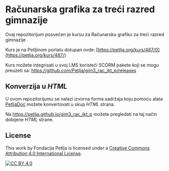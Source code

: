 # Računarska grafika za treći razred gimnazije 

Ovaj repozitorijum posvećen je kursu za Računarsku grafiku za treći razred gimnazije . 

Kurs je na Petljinom portalu dotupan ovde: [https://petlja.org/kurs/487/0](https://petlja.org/kurs/487/)

Kurs možete integrisati u svoj LMS koristeći SCORM pakete koji se mogu preuzeti sa: https://github.com/Petlja/gim3_rac_ikt_p/releases

## Konverzija u *HTML*

U ovom repozitorijumu se nalazi izvorna forma sadržaja koju pomoću alata [PetljaDoc](https://github.com/Petlja/PetljaDoc) možete konvertovati u skup *HTML* strana.

Na https://petlja.github.io/gim3_rac_ikt_p možete pregledati na taj način dobijene *HTML* strane.

## License

This work by Fondacija Petlja is licensed under a
[Creative Commons Attribution 4.0 International License][cc-by].

[![CC BY 4.0][cc-by-image]][cc-by]

[cc-by]: http://creativecommons.org/licenses/by/4.0/
[cc-by-image]: https://i.creativecommons.org/l/by/4.0/88x31.png

